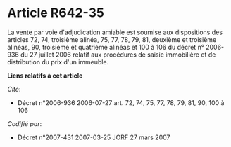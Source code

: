 # Article R642-35

La vente par voie d'adjudication amiable est soumise aux dispositions des articles 72, 74, troisième alinéa, 75, 77, 78, 79,
81, deuxième et troisième alinéas, 90, troisième et quatrième alinéas et 100 à 106 du décret n° 2006-936 du 27 juillet 2006
relatif aux procédures de saisie immobilière et de distribution du prix d'un immeuble.

**Liens relatifs à cet article**

_Cite_:

  - Décret n°2006-936 2006-07-27 art. 72, 74, 75, 77, 78, 79, 81, 90, 100 à 106

_Codifié par_:

  - Décret n°2007-431 2007-03-25 JORF 27 mars 2007
